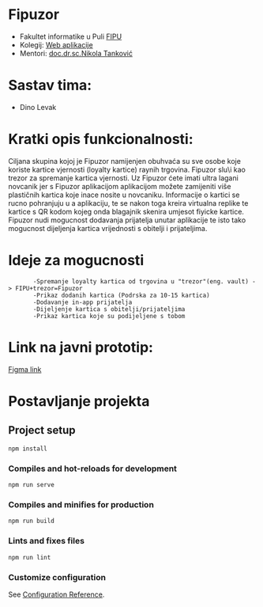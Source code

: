 # Fipuzor
* Fakultet informatike u Puli [FIPU](https://fipu.unipu.hr/)
* Kolegij: [Web aplikacije](https://www.notion.so/Web-aplikacije-7ba8350d498546a78812399024edac44) 
* Mentori: [doc.dr.sc.Nikola Tanković](http://ntankovic.unipu.hr/)

# Sastav tima: 
* Dino Levak

# Kratki opis funkcionalnosti:
Ciljana skupina kojoj je Fipuzor namijenjen obuhvaća su sve osobe koje koriste kartice vjernosti (loyalty kartice) raynih trgovina.
Fipuzor slu\i kao trezor za spremanje kartica vjernosti. Uz Fipuzor ćete imati ultra lagani novcanik jer s Fipuzor aplikacijom aplikacijom 
možete zamijeniti više plastičnih kartica koje inace nosite u novcaniku.
Informacije o kartici se rucno pohranjuju u a aplikaciju, te se nakon toga kreira virtualna replike te kartice s QR kodom kojeg onda
blagajnik skenira umjesot fiyicke kartice.
Fipuzor nudi mogucnost dodavanja prijatelja unutar aplikacije te isto tako mogucnost dijeljenja kartica vrijednosti s obitelji i prijateljima.

# Ideje za mogucnosti          
           -Spremanje loyalty kartica od trgovina u "trezor"(eng. vault) -> FIPU+trezor=Fipuzor
           -Prikaz dodanih kartica (Podrska za 10-15 kartica)
           -Dodavanje in-app prijatelja
           -Dijeljenje kartica s obitelji/prijateljima
           -Prikaz kartica koje su podijeljene s tobom


# Link na javni prototip: 
[Figma link
](https://www.figma.com/file/9inVSkAsZoHPk7VQ5BVx3j/Untitled?type=design&node-id=0%3A1&mode=design&t=xg4oe7cYvA38BMSe-1)
# Postavljanje projekta

## Project setup
```
npm install
```

### Compiles and hot-reloads for development
```
npm run serve
```

### Compiles and minifies for production
```
npm run build
```

### Lints and fixes files
```
npm run lint
```

### Customize configuration
See [Configuration Reference](https://cli.vuejs.org/config/).
